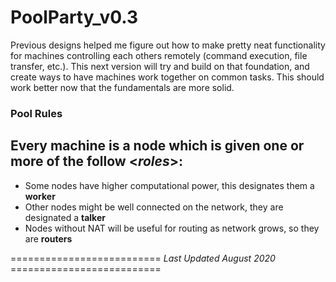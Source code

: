 # PoolParty_v0.3
Previous designs helped me figure out how to make pretty neat functionality for machines
controlling each others remotely (command execution, file transfer, etc.). This next version
will try and build on that foundation, and create ways to have machines work together on common
tasks. This should work better now that the fundamentals are more solid. 


### Pool Rules 
Every machine is a **node** which is given one or more of the follow <*roles*>:
---------------------------------------------------------------------------------------------
 - Some nodes have higher computational power, this designates them a **worker**
 - Other nodes might be well connected on the network, they are designated a **talker**
 - Nodes without NAT will be useful for routing as network grows, so they are **routers**

========================== *Last Updated August 2020* ==========================